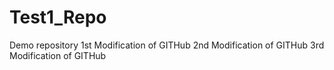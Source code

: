 # Test1_Repo
Demo repository
1st Modification of GITHub
2nd Modification of GITHub
3rd Modification of GITHub
